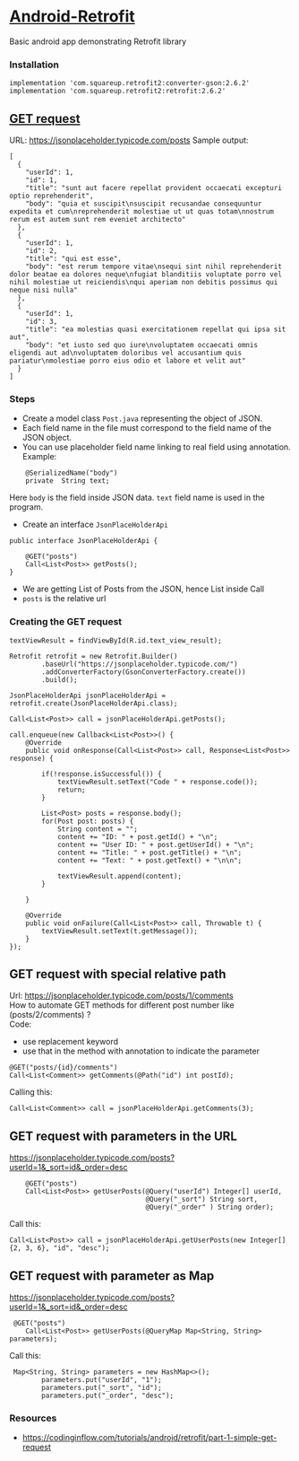 # [Android-Retrofit](https://github.com/square/retrofit)
Basic android app demonstrating Retrofit library <br />

### Installation
```
implementation 'com.squareup.retrofit2:converter-gson:2.6.2'
implementation 'com.squareup.retrofit2:retrofit:2.6.2'
```

## [GET request](https://jsonplaceholder.typicode.com/posts)
URL: https://jsonplaceholder.typicode.com/posts
Sample output:
```
[
  {
    "userId": 1,
    "id": 1,
    "title": "sunt aut facere repellat provident occaecati excepturi optio reprehenderit",
    "body": "quia et suscipit\nsuscipit recusandae consequuntur expedita et cum\nreprehenderit molestiae ut ut quas totam\nnostrum rerum est autem sunt rem eveniet architecto"
  },
  {
    "userId": 1,
    "id": 2,
    "title": "qui est esse",
    "body": "est rerum tempore vitae\nsequi sint nihil reprehenderit dolor beatae ea dolores neque\nfugiat blanditiis voluptate porro vel nihil molestiae ut reiciendis\nqui aperiam non debitis possimus qui neque nisi nulla"
  },
  {
    "userId": 1,
    "id": 3,
    "title": "ea molestias quasi exercitationem repellat qui ipsa sit aut",
    "body": "et iusto sed quo iure\nvoluptatem occaecati omnis eligendi aut ad\nvoluptatem doloribus vel accusantium quis pariatur\nmolestiae porro eius odio et labore et velit aut"
  }  
]
```
### Steps
- Create a model class `Post.java` representing the object of JSON.
- Each field name in the file must correspond to the field name of the JSON object. 
- You can use placeholder field name linking to real field using annotation.
Example:
```
    @SerializedName("body")
    private  String text;
```
Here `body` is the field inside JSON data. `text` field name is used in the program. 
- Create an interface `JsonPlaceHolderApi`
```
public interface JsonPlaceHolderApi {

    @GET("posts")
    Call<List<Post>> getPosts();
}

```
- We are getting List of Posts from the JSON, hence List<Post> inside Call
- `posts` is the relative url 
### Creating the GET request
```
textViewResult = findViewById(R.id.text_view_result);

Retrofit retrofit = new Retrofit.Builder()
        .baseUrl("https://jsonplaceholder.typicode.com/")
        .addConverterFactory(GsonConverterFactory.create())
        .build();

JsonPlaceHolderApi jsonPlaceHolderApi = retrofit.create(JsonPlaceHolderApi.class);

Call<List<Post>> call = jsonPlaceHolderApi.getPosts();

call.enqueue(new Callback<List<Post>>() {
    @Override
    public void onResponse(Call<List<Post>> call, Response<List<Post>> response) {

        if(!response.isSuccessful()) {
            textViewResult.setText("Code " + response.code());
            return;
        }

        List<Post> posts = response.body();
        for(Post post: posts) {
            String content = "";
            content += "ID: " + post.getId() + "\n";
            content += "User ID: " + post.getUserId() + "\n";
            content += "Title: " + post.getTitle() + "\n";
            content += "Text: " + post.getText() + "\n\n";

            textViewResult.append(content);
        }

    }

    @Override
    public void onFailure(Call<List<Post>> call, Throwable t) {
        textViewResult.setText(t.getMessage());
    }
});

```

## GET request with special relative path
Url: https://jsonplaceholder.typicode.com/posts/1/comments <br />
How to automate GET methods for different post number like (posts/2/comments) ?  <br />
Code: 
- use replacement keyword
- use that in the method with annotation to indicate the parameter
```
@GET("posts/{id}/comments")
Call<List<Comment>> getComments(@Path("id") int postId);
```
Calling this:
```
Call<List<Comment>> call = jsonPlaceHolderApi.getComments(3);
```

## GET request with parameters in the URL
https://jsonplaceholder.typicode.com/posts?userId=1&_sort=id&_order=desc <br />
```
    @GET("posts")
    Call<List<Post>> getUserPosts(@Query("userId") Integer[] userId,
                                  @Query("_sort") String sort,
                                  @Query("_order" ) String order);
```
Call this:
```
Call<List<Post>> call = jsonPlaceHolderApi.getUserPosts(new Integer[]{2, 3, 6}, "id", "desc");
```
## GET request with parameter as Map
https://jsonplaceholder.typicode.com/posts?userId=1&_sort=id&_order=desc <br />
```
 @GET("posts")
    Call<List<Post>> getUserPosts(@QueryMap Map<String, String> parameters);
```
Call this:
```
 Map<String, String> parameters = new HashMap<>();
        parameters.put("userId", "1");
        parameters.put("_sort", "id");
        parameters.put("_order", "desc");

```


### Resources
- https://codinginflow.com/tutorials/android/retrofit/part-1-simple-get-request
